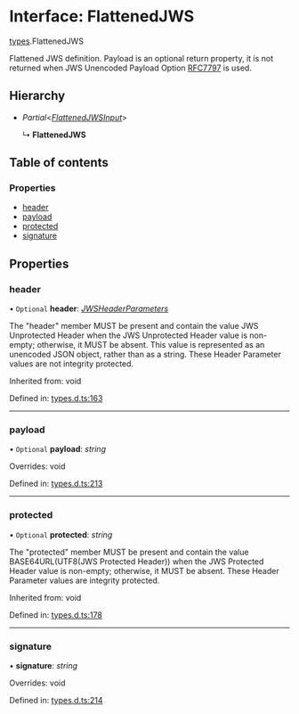 # Interface: FlattenedJWS

[types](../modules/types.md).FlattenedJWS

Flattened JWS definition. Payload is an optional return property, it
is not returned when JWS Unencoded Payload Option
[RFC7797](https://tools.ietf.org/html/rfc7797) is used.

## Hierarchy

* *Partial*<[*FlattenedJWSInput*](types.flattenedjwsinput.md)\>

  ↳ **FlattenedJWS**

## Table of contents

### Properties

- [header](types.flattenedjws.md#header)
- [payload](types.flattenedjws.md#payload)
- [protected](types.flattenedjws.md#protected)
- [signature](types.flattenedjws.md#signature)

## Properties

### header

• `Optional` **header**: [*JWSHeaderParameters*](types.jwsheaderparameters.md)

The "header" member MUST be present and contain the value JWS
Unprotected Header when the JWS Unprotected Header value is non-
empty; otherwise, it MUST be absent.  This value is represented as
an unencoded JSON object, rather than as a string.  These Header
Parameter values are not integrity protected.

Inherited from: void

Defined in: [types.d.ts:163](https://github.com/panva/jose/blob/v3.11.4/src/types.d.ts#L163)

___

### payload

• `Optional` **payload**: *string*

Overrides: void

Defined in: [types.d.ts:213](https://github.com/panva/jose/blob/v3.11.4/src/types.d.ts#L213)

___

### protected

• `Optional` **protected**: *string*

The "protected" member MUST be present and contain the value
BASE64URL(UTF8(JWS Protected Header)) when the JWS Protected
Header value is non-empty; otherwise, it MUST be absent.  These
Header Parameter values are integrity protected.

Inherited from: void

Defined in: [types.d.ts:178](https://github.com/panva/jose/blob/v3.11.4/src/types.d.ts#L178)

___

### signature

• **signature**: *string*

Overrides: void

Defined in: [types.d.ts:214](https://github.com/panva/jose/blob/v3.11.4/src/types.d.ts#L214)
